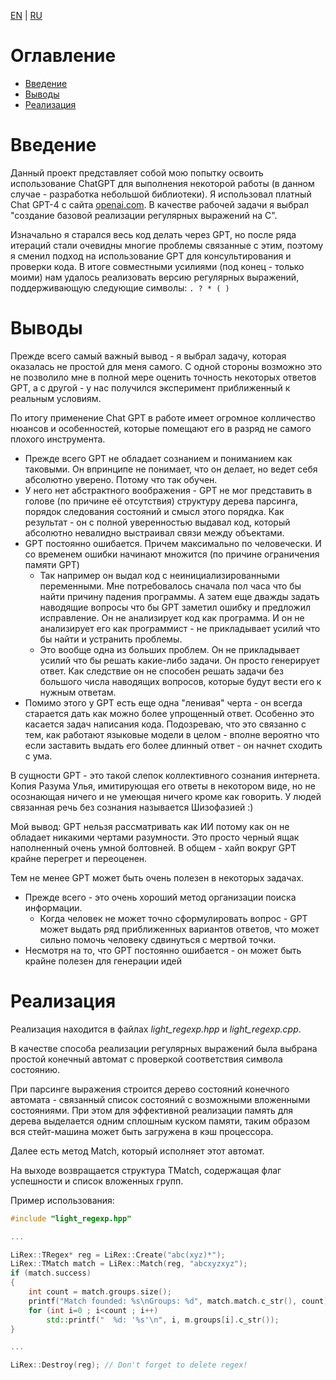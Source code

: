 [EN](https://github.com/Sadalmalik/CRegExp/blob/main/README.md) | [RU](https://github.com/Sadalmalik/CRegExp/blob/main/README.RU.md)

# Оглавление
* [Введение](#введение)
* [Выводы](#выводы)
* [Реализация](#реализация)


# Введение
Данный проект представляет собой мою попытку освоить использование ChatGPT для выполнения некоторой работы (в данном случае -  разработка небольшой библиотеки). Я использовал платный Chat GPT-4 с сайта [openai.com](https://chat.openai.com/). В качестве  рабочей задачи я выбрал "создание базовой реализации регулярных выражений на C".

Изначально я старался весь код делать через GPT, но после ряда итераций стали очевидны многие проблемы связанные с этим, поэтому я сменил подход на использование GPT для консультирования и проверки кода. В итоге совместными усилиями (под конец - только моими) нам удалось реализовать версию регулярных выражений, поддерживающую следующие символы: `. ? * ( )`


# Выводы
Прежде всего самый важный вывод - я выбрал задачу, которая оказалась не простой для меня самого. С одной стороны возможно это не позволило мне в полной мере оценить точность некоторых ответов GPT, а с другой - у нас получился эксперимент приближенный к реальным условиям.

По итогу применение Chat GPT в работе имеет огромное колличество нюансов и особенностей, которые помещают его в разряд не самого плохого инструмента.

* Прежде всего GPT не обладает сознанием и пониманием как таковыми. Он впринципе не понимает, что он  делает, но ведет себя абсолютно уверено. Потому что так обучен.
* У него нет абстрактного воображения - GPT не мог представить в голове (по причине её отсутствия) структуру дерева парсинга, порядок следования состояний и смысл этого порядка. Как результат - он с полной уверенностью выдавал код, который абсолютно невалидно выстраивал связи между объектами.
* GPT постоянно ошибается. Причем максимально по человечески. И со временем ошибки начинают множится (по причине ограничения памяти GPT)
  * Так например он выдал код с неинициализированными переменными. Мне потребовалось сначала пол часа что бы найти причину падения программы. А затем еще дважды задать наводящие вопросы что бы GPT заметил ошибку и предложил исправление. Он не анализирует код как программа. И он не анализирует его как программист - не прикладывает усилий что бы найти и устранить проблемы. 
  * Это вообще одна из больших проблем. Он не прикладывает усилий что бы решать какие-либо задачи. Он просто генерирует ответ. Как следствие он не способен решать задачи без большого числа наводящих вопросов, которые будут вести его к нужным ответам.
* Помимо этого у GPT есть еще одна "ленивая" черта - он всегда старается дать как можно более упрощенный ответ. Особенно это касается задач написания кода. Подозреваю, что это связанно с тем, как работают языковые модели в целом - вполне вероятно что если заставить выдать его более длинный ответ - он начнет сходить с ума.

В сущности GPT - это такой слепок коллективного сознания интернета.
Копия Разума Улья, имитирующая его ответы в некотором виде, но не осознающая ничего и не умеющая ничего кроме как говорить. У людей связанная речь без сознания называется Шизофазией :)

Мой вывод:
GPT нельзя рассматривать как ИИ потому как он не обладает никакими чертами разумности.
Это просто черный ящак наполненный очень умной болтовней.
В общем - хайп вокруг GPT крайне перегрет и переоценен.

Тем не менее GPT может быть очень полезен в некоторых задачах.
* Прежде всего - это очень хороший метод организации поиска информации.
  * Когда человек не может точно сформулировать вопрос - GPT может выдать ряд приближенных вариантов ответов, что может сильно помочь человеку сдвинуться с мертвой точки.
* Несмотря на то, что GPT постоянно ошибается - он может быть крайне полезен для генерации идей


# Реализация
Реализация находится в файлах *light_regexp.hpp* и *light_regexp.cpp*.

В качестве способа реализации регулярных выражений была выбрана простой конечный автомат с проверкой соответствия символа состоянию.

При парсинге выражения строится дерево состояний конечного автомата - связанный список состояний с возможными вложенными состояниями. При этом для эффективной реализации память для дерева выделается одним сплошным куском памяти, таким образом вся стейт-машина может быть загружена в кэш процессора.

Далее есть метод Match, который исполняет этот автомат.

На выходе возвращается структура TMatch, содержащая флаг успешности и список вложенных групп.

Пример использования:
```cpp
#include "light_regexp.hpp"

...

LiRex::TRegex* reg = LiRex::Create("abc(xyz)*");
LiRex::TMatch match = LiRex::Match(reg, "abcxyzxyz");
if (match.success)
{
    int count = match.groups.size();
    printf("Match founded: %s\nGroups: %d", match.match.c_str(), count);
    for (int i=0 ; i<count ; i++)
        std::printf("  %d: '%s'\n", i, m.groups[i].c_str());
}

...

LiRex::Destroy(reg); // Don't forget to delete regex!
```
